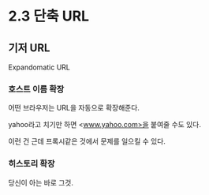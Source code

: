 # 2.3 단축 URL

## 기저 URL

Expandomatic URL

### 호스트 이름 확장

어떤 브라우저는  URL을 자동으로 확장해준다.

yahoo라고 치기만 하면 <www.yahoo.com>을 붙여줄 수도 있다.

이런 건 근데 프록시같은 것에서 문제를 일으킬 수 있다.

### 히스토리 확장

당신이 아는 바로 그것.
